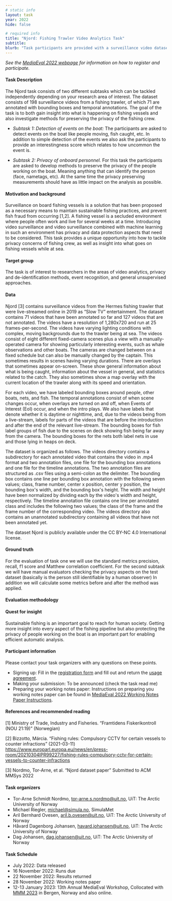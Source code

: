 ```yaml
---
# static info
layout: task
year: 2022
hide: false

# required info
title: "Njord: Fishing Trawler Video Analytics Task"
subtitle:
blurb: "Task participants are provided with a surveillance video dataset from a fishing trawler. The overall objective of the task is to get more insight into the happenings on fishing trawlers but at the same time keep the privacy of fishing workers as high as possible. The first subtask is to create a method that is able to detect unforeseen events on the boat (anomalies). The seconds subtask is to come up with solutions to protect fishing workers' privacy but at the same time do not influence the automatic analysis of the video streams."
---
```


<!-- # please respect the structure below-->
*See the [MediaEval 2022 webpage](https://multimediaeval.github.io/editions/2022/) for information on how to register and participate.*

#### Task Description

The Njord task consists of two different subtasks which can be tackled independently depending on your research area of interest. The dataset consists of 198 surveillance videos from a fishing trawler, of which 71 are annotated with bounding boxes and temporal annotations. The goal of the task is to both gain insight into what is happening on fishing vessels and also investigate methods for preserving the privacy of the fishing crew.

* *Subtask 1: Detection of events on the boat:* The participants are asked to detect events on the boat like people moving, fish caught, etc. In addition to simple detection of the events we also ask the participants to provide an interestingness score which relates to how uncommon the event is. 

* *Subtask 2: Privacy of onboard personnel.* For this task the participants are asked to develop methods to preserve the privacy of the people working on the boat. Meaning anything that can identify the person (face, nametags, etc). At the same time the privacy preserving measurements should have as little impact on the analysis as possible. 

#### Motivation and background
Surveillance on board fishing vessels is a solution that has been proposed as a necessary means to maintain sustainable fishing practices, and prevent fish fraud from occurring [1,2]. A fishing vessel is a secluded environment where people often work and live for several weeks at a time. Introducing video surveillance and video surveillance combined with machine learning in such an environment has privacy and data protection aspects that need to be considered. This task provides a unique opportunity into how to tackle privacy concerns of fishing crew, as well as insight into what goes on fishing vessels while at sea.

#### Target group
The task is of interest to researchers in the areas of video analytics, privacy and de-identification methods, event recognition, and general unsupervised approaches.

#### Data
Njord [3] contains surveillance videos from the Hermes fishing trawler that were live-streamed online in 2019 as “Slow TV” entertainment. The dataset contains 71 videos that have been annotated so far and 127 videos that are not annotated. The videos have a resolution of 1,280x720 and run at 25 frames-per-second. The videos have varying lighting conditions with complex, moving backgrounds due to the trawler being at sea. The videos consist of eight different fixed-camera scenes plus a view with a manually-operated camera for showing particularly interesting events, such as whale observations and other boats. The cameras are changed between on a fixed schedule but can also be manually changed by the captain. This sometimes results in scenes having varying durations. There are overlays that sometimes appear on-screen. These show general information about what is being caught, information about the vessel in general, and statistics related to the catch. They also sometimes show a map overlay with the current location of the trawler along with its speed and orientation.

For each video, we have labeled bounding boxes around people, other boats, nets, and fish. The temporal annotations consist of when scene changes occur, when overlays are turned on and off, when Events of Interest (EoI) occur, and when the intro plays. We also have labels that denote whether it is daytime or nighttime, and, due to the videos being from a live-stream, labels for parts of the videos that are before the introduction and after the end of the relevant live-stream. The bounding boxes for fish label groups of fish due to the scenes on deck showing fish being far away from the camera. The bounding boxes for the nets both label nets in use and those lying in heaps on deck.

The dataset is organized as follows. The videos directory contains a subdirectory for each annotated video that contains the video in .mp4 format and two annotation files, one file for the bounding box annotations and one file for the timeline annotations. The two annotation files are structured as .csv files using a semi-colon as the delimiter. The bounding box contains one line per bounding box annotation with the following seven values; class, frame number, center x position, center y position, the bounding box's width, and the bounding box's height. The width and height have been normalized by dividing each by the video's width and height, respectively. The timeline annotation file contains one line per annotated class and includes the following two values; the class of the frame and the frame number of the corresponding video. The videos directory also contains an unannotated subdirectory containing all videos that have not been annotated yet.

The dataset Njord is publicly available under the CC BY-NC 4.0 International license. 

#### Ground truth
For the evaluation of task one we will use the standard metrics precision, recall, f1 score and Matthew correlation coefficient. For the second subtask we will have manual evaluators checking the privacy aspects on the test dataset (basically is the person still identifiable by a human observer) In addition we will calculate some metrics before and after the method was applied.

#### Evaluation methodology

#### Quest for insight
Sustainable fishing is an important goal to reach for human society. Getting more insight into every aspect of the fishing pipeline but also protecting the privacy of people working on the boat is an important part for enabling efficient automatic analysis.

#### Participant information
Please contact your task organizers with any questions on these points. 
* Signing up: Fill in the [registration form](https://forms.gle/JcKoa5ycxR2KEiTJ7) and fill out and return the [usage agreement](https://multimediaeval.github.io/editions/2022/docs/MediaEval2022_UsageAgreement.pdf).
* Making your submission: To be announced (check the task read me) <!-- Please add instructions on how to create and submit runs to your task replacing "To be announced." -->
* Preparing your working notes paper: Instructions on preparing you working notes paper can be found in [MediaEval 2022 Working Notes Paper Instructions](https://docs.google.com/document/d/12uSn0rRYxa3buiFNEbpa46dKsHOyqV2PHU_joRGMHRw).

#### References and recommended reading
[1] Ministry of Trade, Industry and Fisheries. “Framtidens Fiskerikontroll (NOU 21:19)” (Norwegian)

[2] Bizzotto, Márcia. “Fishing rules: Compulsory CCTV for certain vessels to counter infractions” (2021-03-11) https://www.europarl.europa.eu/news/en/press-room/20210304IPR99227/fishing-rules-compulsory-cctv-for-certain-vessels-to-counter-infractions

[3] Nordmo, Tor-Arne, et al. “Njord dataset paper” Submitted to ACM MMSys 2022


#### Task organizers
* Tor-Arne Schmidt Nordmo, tor-arne.s.nordmo@uit.no, UiT: The Arctic University of Norway
* Michael Riegler, michael@simula.no, SimulaMet
* Aril Bernhard Ovesen, aril.b.ovesen@uit.no, UiT: The Arctic University of Norway
* Håvard Dagenborg Johansen, havard.johansen@uit.no, UiT: The Arctic University of Norway
* Dag Johansen, dag.johansen@uit.no, UiT: The Arctic University of Norway

#### Task Schedule
* July 2022: Data released <!-- # Replace XX with your date. We suggest setting the date in June-July. 31 July is the last possible date by which you should release data. You can release earlier, or plan a two-stage release.-->
* 16 November 2022: Runs due <!-- # Replace XX with your date. We suggest setting enough time in order to have enough time to assess and return the results by the Results returned.-->
* 22 November 2022: Results returned  <!-- Replace XX with your date. Latest possible should be 23 November-->
* 28 November 2022: Working notes paper  <!-- Fixed. Please do not change.-->
* 12-13 January 2023: 13th Annual MediaEval Workshop, Collocated with [MMM 2023](https://www.mmm2023.no/) in Bergen, Norway and also online. <!-- Fixed. Please do not change.-->

